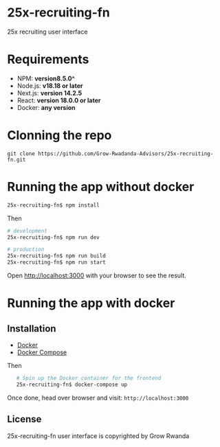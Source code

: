 # 25x-recruiting-fn
25x recruiting user interface

# Requirements

- NPM: **version8.5.0^**
- Node.js: **v18.18 or later**
- Next.js: **version 14.2.5**
- React: **version 18.0.0 or later**
- Docker: **any version**

# Clonning the repo
```git clone https://github.com/Grow-Rwadanda-Advisors/25x-recruiting-fn.git```

# Running the app without docker
```bash
25x-recruiting-fn$ npm install
```

Then

```bash
# development
25x-recruiting-fn$ npm run dev

# production
25x-recruiting-fn$ npm run build
25x-recruiting-fn$ npm run start
```

Open [http://localhost:3000](http://localhost:3000) with your browser to see the result.

# Running the app with docker

## Installation
 
 - [Docker](https://www.docker.com/)
 - [Docker Compose](https://docs.docker.com/compose/) 

Then 

``` bash
   # Spin up the Docker container for the frontend
   25x-recruiting-fn$ docker-compose up
```

Once done, head over browser and visit: ```http://localhost:3000``` 

## License

25x-recruiting-fn user interface is copyrighted by Grow Rwanda